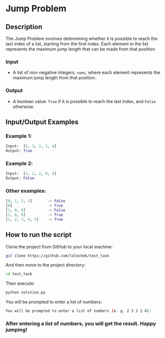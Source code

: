 # Jump Problem

## Description

The Jump Problem involves determining whether it is possible to reach the last index of a list, starting from the first index. Each element in the list represents the maximum jump length that can be made from that position.

### Input

- A list of non-negative integers, `nums`, where each element represents the maximum jump length from that position.

### Output

- A boolean value: `True` if it is possible to reach the last index, and `False` otherwise.

## Input/Output Examples

### Example 1:
```python
Input:  [2, 3, 1, 1, 4]
Output: True
```
### Example 2:
```python
Input:  [3, 2, 1, 0, 4]
Output: False
```
### Other examples:
```python
[0, 1, 2, 3]       -> False
[0]                -> True
[1, 0, 0]          -> False
[2, 0, 0]          -> True
[1, 2, 3, 4, 5]    -> True
```

## How to run the script

Clone the project from GitHub to your local machine:
```bash
git clone https://github.com/lolochek/test_task
```

And then move to the project directory:
```bash
cd test_task
```

Then execute:
```bash
python solution.py
```

You will be prompted to enter a list of numbers:
```bash
You will be prompted to enter a list of numbers (e. g. 2 3 1 1 4):
```

### After entering a list of numbers, you will get the result. Happy jumping!
